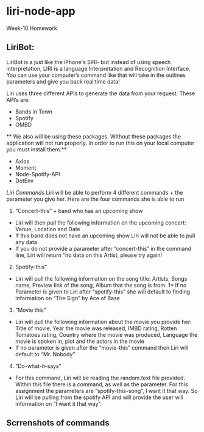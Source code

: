 # liri-node-app
Week-10 Homework 

## LiriBot:
LiriBot is a just like the iPhone's SIRI- but instead of using speech interpretation, LIRI is a language Interpretation and Recognition Interface. You can use your computer’s command like that will take in the outlines parameters and give you back real time data!

Liri uses three different APIs to generate the data from your request. These API’s are:
* Bands in Town
* Spotify
* OMBD


** We also will be using these packages. WIthout these packages the application will not run properly. In order to run this on your local computer you must install them.**
* Axios
* Moment 
* Node-Spotify-API
* DotEnv

_Liri Commands_
Liri will be able to perform 4 different commands + the parameter you give her. Here are the four commands she is able to run

1. “Concert-this” + band who has an upcoming show
  * Liri will then pull the following information on the upcoming concert: Venue, Location and Date
  * If this band does not have an upcoming show Liri will not be able to pull any data
  * If you do not provide a parameter after “concert-this” in the command line, Liri will return “no data on this Artist, please try again!

2. Spotify-this”
  * Liri will pull the following information on the song title: Artists, Songs name, Preview link of the song, Album that the song is from.
  1* If no Parameter is given to Liri after “spotify-this” she will default to finding information on “The Sign” by Ace of Base
  
3. “Movie this”
  * Liri will pull the following information about the movie you provide her: Title of movie, Year the movie was released, IMBD rating, Rotten Tomatoes rating, Country where the movie was produced, Language the movie is spoken in, plot and the actors in the movie
  * If no parameter is given after the “movie-this” command then Liri will default to “Mr. Nobody”
  
4. “Do-what-it-says”
  * For this command, Liri will be reading the random.text file provided. Within this file there is a command, as well as the parameter. For this assignment the parameters are “spotify-this-song”, I want it that way. So Liri will be pulling from the spotify API and will provide the user will information on “I want it that way”.


## Scrrenshots of commands 
